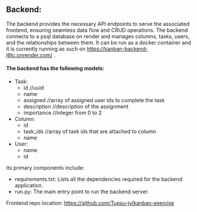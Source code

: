 ## Backend:
The backend provides the necessary API endpoints to serve the associated frontend, ensuring seamless data flow and CRUD operations. The backend connects to a psql database on render and manages columns, tasks, users, and the relationships between them. It can be run as a docker container and it is currently running as such on https://kanban-backend-j6tc.onrender.com/ . 


#### The backend has the following models:

-   Task:
    -   id //uuid
    -   name
    -   assigned //array of assigned user ids to complete the task
    -   description //description of the assignment
    -   importance //integer from 0 to 2
-   Column:
    -   id
    -   task_ids //array of task ids that are attached to column
    -   name
-   User:
    -   name
    -   id

Its primary components include:

- requirements.txt: Lists all the dependencies required for the backend application.
- run.py: The main entry point to run the backend server.


Frontend repo location:
https://github.com/Tupsu-jy/kanban-exercise
